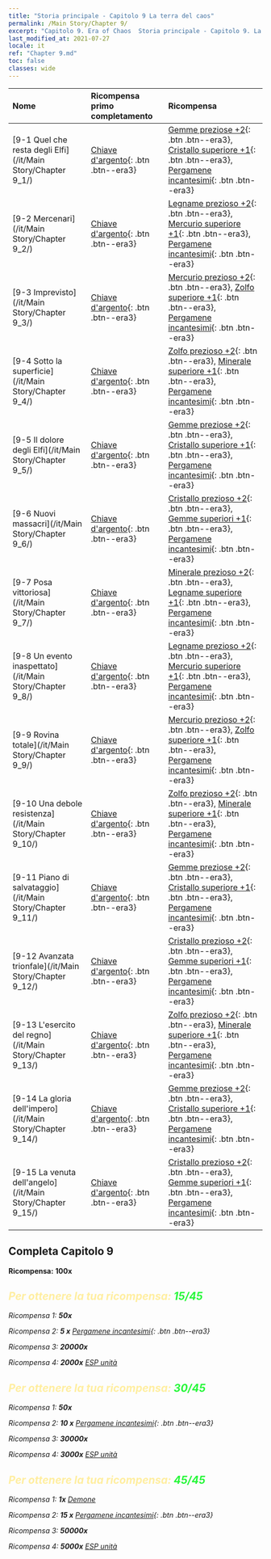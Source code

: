 ```yaml
---
title: "Storia principale - Capitolo 9 La terra del caos"
permalink: /Main Story/Chapter 9/
excerpt: "Capitolo 9. Era of Chaos  Storia principale - Capitolo 9. La terra del caos"
last_modified_at: 2021-07-27
locale: it
ref: "Chapter 9.md"
toc: false
classes: wide
---
```


  | Nome |  Ricompensa primo completamento | Ricompensa |
  |:------------|:------------|:------------| 
  | [9-1 Quel che resta degli Elfi](/it/Main Story/Chapter 9_1/) | [Chiave d'argento](/ItemsIT/con_693/){: .btn .btn--era3} | [Gemme preziose +2](/ItemsIT/mat_30/){: .btn .btn--era3}, [Cristallo superiore +1](/ItemsIT/mat_24/){: .btn .btn--era3}, [Pergamene incantesimi](/ItemsIT/con_694/){: .btn .btn--era3} |
  | [9-2 Mercenari](/it/Main Story/Chapter 9_2/) | [Chiave d'argento](/ItemsIT/con_693/){: .btn .btn--era3} | [Legname prezioso +2](/ItemsIT/mat_27/){: .btn .btn--era3}, [Mercurio superiore +1](/ItemsIT/mat_21/){: .btn .btn--era3}, [Pergamene incantesimi](/ItemsIT/con_694/){: .btn .btn--era3} |
  | [9-3 Imprevisto](/it/Main Story/Chapter 9_3/) | [Chiave d'argento](/ItemsIT/con_693/){: .btn .btn--era3} | [Mercurio prezioso +2](/ItemsIT/mat_28/){: .btn .btn--era3}, [Zolfo superiore +1](/ItemsIT/mat_22/){: .btn .btn--era3}, [Pergamene incantesimi](/ItemsIT/con_694/){: .btn .btn--era3} |
  | [9-4 Sotto la superficie](/it/Main Story/Chapter 9_4/) | [Chiave d'argento](/ItemsIT/con_693/){: .btn .btn--era3} | [Zolfo prezioso +2](/ItemsIT/mat_29/){: .btn .btn--era3}, [Minerale superiore +1](/ItemsIT/mat_19/){: .btn .btn--era3}, [Pergamene incantesimi](/ItemsIT/con_694/){: .btn .btn--era3} |
  | [9-5 Il dolore degli Elfi](/it/Main Story/Chapter 9_5/) | [Chiave d'argento](/ItemsIT/con_693/){: .btn .btn--era3} | [Gemme preziose +2](/ItemsIT/mat_30/){: .btn .btn--era3}, [Cristallo superiore +1](/ItemsIT/mat_24/){: .btn .btn--era3}, [Pergamene incantesimi](/ItemsIT/con_694/){: .btn .btn--era3} |
  | [9-6 Nuovi massacri](/it/Main Story/Chapter 9_6/) | [Chiave d'argento](/ItemsIT/con_693/){: .btn .btn--era3} | [Cristallo prezioso +2](/ItemsIT/mat_31/){: .btn .btn--era3}, [Gemme superiori +1](/ItemsIT/mat_23/){: .btn .btn--era3}, [Pergamene incantesimi](/ItemsIT/con_694/){: .btn .btn--era3} |
  | [9-7 Posa vittoriosa](/it/Main Story/Chapter 9_7/) | [Chiave d'argento](/ItemsIT/con_693/){: .btn .btn--era3} | [Minerale prezioso +2](/ItemsIT/mat_26/){: .btn .btn--era3}, [Legname superiore +1](/ItemsIT/mat_20/){: .btn .btn--era3}, [Pergamene incantesimi](/ItemsIT/con_694/){: .btn .btn--era3} |
  | [9-8 Un evento inaspettato](/it/Main Story/Chapter 9_8/) | [Chiave d'argento](/ItemsIT/con_693/){: .btn .btn--era3} | [Legname prezioso +2](/ItemsIT/mat_27/){: .btn .btn--era3}, [Mercurio superiore +1](/ItemsIT/mat_21/){: .btn .btn--era3}, [Pergamene incantesimi](/ItemsIT/con_694/){: .btn .btn--era3} |
  | [9-9 Rovina totale](/it/Main Story/Chapter 9_9/) | [Chiave d'argento](/ItemsIT/con_693/){: .btn .btn--era3} | [Mercurio prezioso +2](/ItemsIT/mat_28/){: .btn .btn--era3}, [Zolfo superiore +1](/ItemsIT/mat_22/){: .btn .btn--era3}, [Pergamene incantesimi](/ItemsIT/con_694/){: .btn .btn--era3} |
  | [9-10 Una debole resistenza](/it/Main Story/Chapter 9_10/) | [Chiave d'argento](/ItemsIT/con_693/){: .btn .btn--era3} | [Zolfo prezioso +2](/ItemsIT/mat_29/){: .btn .btn--era3}, [Minerale superiore +1](/ItemsIT/mat_19/){: .btn .btn--era3}, [Pergamene incantesimi](/ItemsIT/con_694/){: .btn .btn--era3} |
  | [9-11 Piano di salvataggio](/it/Main Story/Chapter 9_11/) | [Chiave d'argento](/ItemsIT/con_693/){: .btn .btn--era3} | [Gemme preziose +2](/ItemsIT/mat_30/){: .btn .btn--era3}, [Cristallo superiore +1](/ItemsIT/mat_24/){: .btn .btn--era3}, [Pergamene incantesimi](/ItemsIT/con_694/){: .btn .btn--era3} |
  | [9-12 Avanzata trionfale](/it/Main Story/Chapter 9_12/) | [Chiave d'argento](/ItemsIT/con_693/){: .btn .btn--era3} | [Cristallo prezioso +2](/ItemsIT/mat_31/){: .btn .btn--era3}, [Gemme superiori +1](/ItemsIT/mat_23/){: .btn .btn--era3}, [Pergamene incantesimi](/ItemsIT/con_694/){: .btn .btn--era3} |
  | [9-13 L'esercito del regno](/it/Main Story/Chapter 9_13/) | [Chiave d'argento](/ItemsIT/con_693/){: .btn .btn--era3} | [Zolfo prezioso +2](/ItemsIT/mat_29/){: .btn .btn--era3}, [Minerale superiore +1](/ItemsIT/mat_19/){: .btn .btn--era3}, [Pergamene incantesimi](/ItemsIT/con_694/){: .btn .btn--era3} |
  | [9-14 La gloria dell'impero](/it/Main Story/Chapter 9_14/) | [Chiave d'argento](/ItemsIT/con_693/){: .btn .btn--era3} | [Gemme preziose +2](/ItemsIT/mat_30/){: .btn .btn--era3}, [Cristallo superiore +1](/ItemsIT/mat_24/){: .btn .btn--era3}, [Pergamene incantesimi](/ItemsIT/con_694/){: .btn .btn--era3} |
  | [9-15 La venuta dell'angelo](/it/Main Story/Chapter 9_15/) | [Chiave d'argento](/ItemsIT/con_693/){: .btn .btn--era3} | [Cristallo prezioso +2](/ItemsIT/mat_31/){: .btn .btn--era3}, [Gemme superiori +1](/ItemsIT/mat_23/){: .btn .btn--era3}, [Pergamene incantesimi](/ItemsIT/con_694/){: .btn .btn--era3} |


## Completa Capitolo 9

 **Ricompensa:**  **100x** <i class="fas fa-gem"/>



## <span style="color: #ffeea0">Per ottenere la tua ricompensa: </span><span style="color: #27f73a">15/45</span>

 Ricompensa 1:  **50x** <i class="fas fa-gem"/>

 Ricompensa 2: **5 x** [Pergamene incantesimi](/ItemsIT/con_694/){: .btn .btn--era3}

 Ricompensa 3:  **20000x** <i class="fas fa-coins"/>

 Ricompensa 4:  **2000x** [ESP unità](/ItemsIT/con_902/)



## <span style="color: #ffeea0">Per ottenere la tua ricompensa: </span><span style="color: #27f73a">30/45</span>

 Ricompensa 1:  **50x** <i class="fas fa-gem"/>

 Ricompensa 2: **10 x** [Pergamene incantesimi](/ItemsIT/con_694/){: .btn .btn--era3}

 Ricompensa 3:  **30000x** <i class="fas fa-coins"/>

 Ricompensa 4:  **3000x** [ESP unità](/ItemsIT/con_902/)



## <span style="color: #ffeea0">Per ottenere la tua ricompensa: </span><span style="color: #27f73a">45/45</span>

 Ricompensa 1:  **1x** [Demone](/it/units/Demon/)

 Ricompensa 2: **15 x** [Pergamene incantesimi](/ItemsIT/con_694/){: .btn .btn--era3}

 Ricompensa 3:  **50000x** <i class="fas fa-coins"/>

 Ricompensa 4:  **5000x** [ESP unità](/ItemsIT/con_902/)

